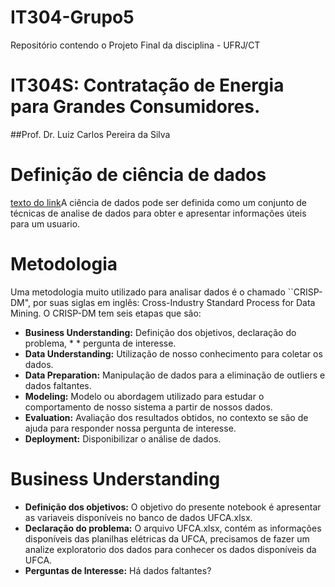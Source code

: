 # IT304-Grupo5
Repositório contendo o Projeto Final da disciplina - UFRJ/CT

# IT304S: Contratação de Energia para Grandes Consumidores.
##Prof. Dr. Luiz Carlos Pereira da Silva

# Definição de ciência de dados 

[texto do link](https://)A ciência de dados pode ser definida como um conjunto de técnicas de analise de dados para obter e apresentar informações úteis para um usuario. 

# Metodologia

Uma metodologia muito utilizado para analisar dados é o chamado ``CRISP-DM", por suas siglas em inglês: Cross-Industry Standard Process for Data Mining. O CRISP-DM tem seis etapas que são:

* **Business Understanding:** Definição dos objetivos, declaração do problema, * * pergunta de interesse.
* **Data Understanding:** Utilização de nosso conhecimento para coletar os dados.
* **Data Preparation:** Manipulação de dados para a eliminação de outliers e dados faltantes.
* **Modeling:** Modelo ou abordagem utilizado para estudar o comportamento de nosso sistema a partir de nossos dados.
* **Evaluation:** Avaliação dos resultados obtidos, no contexto se são de ajuda para responder nossa pergunta de interesse.
* **Deployment:** Disponibilizar o análise de dados.

# Business Understanding

* **Definição dos objetivos:** O objetivo do presente notebook é apresentar as variaveis disponíveis no banco de dados UFCA.xlsx.
* **Declaração do problema:** O arquivo UFCA.xlsx, contém as informações disponíveis das planilhas elétricas da UFCA, precisamos de fazer um analize exploratorio dos dados para conhecer os dados disponíveis da UFCA.
* **Perguntas de Interesse:**
Há dados faltantes?


